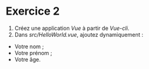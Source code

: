 # Exercice 2

1. Créez une application *Vue* à partir de *Vue-cli*.
2. Dans *src/HelloWorld.vue*, ajoutez dynamiquement :
- Votre nom ;
- Votre prénom ;
- Votre âge.